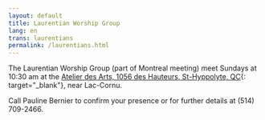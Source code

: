```yaml
---
layout: default
title: Laurentian Worship Group
lang: en
trans: laurentians
permalink: /laurentians.html
---
```

The Laurentian Worship Group (part of Montreal meeting) meet Sundays at 10:30 am at the [Atelier des Arts, 1056 des Hauteurs, St-Hyppolyte, QC](https://goo.gl/maps/9LgPP2XZ7VcxjvDQ9){: target="_blank"}, near Lac-Cornu.

Call Pauline Bernier to confirm your presence or for further details at (514) 709-2466.
